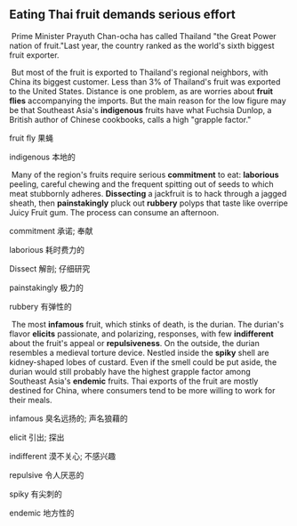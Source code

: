 ## Eating Thai fruit demands serious effort

​		Prime Minister Prayuth Chan-ocha has called Thailand "the Great Power nation of fruit."Last year, the country ranked as the world's sixth biggest fruit exporter.

​		But most of the fruit is exported to Thailand's regional neighbors, with China its biggest customer. Less than 3% of Thailand's fruit was exported to the United States. Distance is one problem, as are worries about **fruit flies** accompanying the imports. But the main reason for the low figure may be that Southeast Asia's **indigenous** fruits have what Fuchsia Dunlop, a British author of Chinese cookbooks, calls a high "grapple factor."

fruit fly  果蝇

indigenous  本地的

​		Many of the region's fruits require serious **commitment** to eat: **laborious** peeling, careful chewing and the frequent spitting out of seeds to which meat stubbornly adheres. **Dissecting** a jackfruit is to hack through a jagged sheath, then **painstakingly** pluck out **rubbery** polyps that taste like overripe Juicy Fruit gum. The process can consume an afternoon.

commitment  承诺; 奉献

laborious  耗时费力的

Dissect  解剖; 仔细研究

painstakingly  极力的

rubbery  有弹性的

​		The most **infamous** fruit, which stinks of death, is the durian. The durian's flavor **elicits** passionate, and polarizing, responses, with few **indifferent** about the fruit's appeal or **repulsiveness**. On the outside, the durian resembles a medieval torture device. Nestled inside the **spiky** shell are kidney-shaped lobes of custard. Even if the smell could be put aside, the durian would still probably have the highest grapple factor among Southeast Asia's **endemic** fruits. Thai exports of the fruit are mostly destined for China, where consumers tend to be more willing to work for their meals.

infamous  臭名远扬的; 声名狼藉的

elicit  引出; 探出

indifferent  漠不关心; 不感兴趣

repulsive  令人厌恶的

spiky  有尖刺的

endemic  地方性的